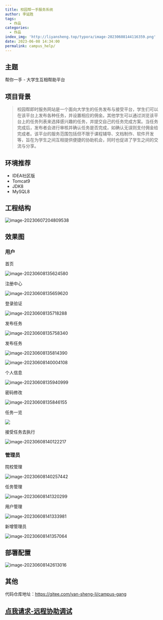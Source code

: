 ```yaml
---
title: 校园帮一手服务系统
author: 李延胜
tags:
  - 作品
categories:
  - 作品
index_img: 'http://liyansheng.top/typora/image-20230608144116359.png'
date: 2023-06-08 14:34:00
permalink: campus_help/
---
```

## 主题

帮你一手 - 大学生互相帮助平台

## 项目背景

> 校园帮即时服务网站是一个面向大学生的任务发布与接受平台，学生们可以在该平台上发布各种任务，并设置相应的佣金。其他学生可以通过浏览该平台上的任务列表来选择感兴趣的任务，并提交自己的任务完成方案。当任务完成后，发布者会进行审核并确认任务是否完成，如确认无误则支付佣金给完成者。该平台的服务范围包括但不限于课程辅导、文档制作、软件开发等，旨在为学生之间互相提供便捷的协助机会，同时也促进了学生之间的交流与分享。

## 环境推荐

- IDEA社区版
- Tomcat9
- JDK8
- MySQL8

## 工程结构

![image-20230607204809538](http://liyansheng.top/typora/image-20230607204809538.png)

## 效果图

### 用户

首页

![image-20230608135624580](http://liyansheng.top/typora/image-20230608135624580.png)

注册中心

![image-20230608135659620](http://liyansheng.top/typora/image-20230608135659620.png)

登录验证

![image-20230608135718288](http://liyansheng.top/typora/image-20230608135718288.png)

发布任务

![image-20230608135758340](http://liyansheng.top/typora/image-20230608135758340.png)

发布任务

![image-20230608135814390](http://liyansheng.top/typora/image-20230608135814390.png)

![image-20230608140004108](http://liyansheng.top/typora/image-20230608140004108.png)

个人信息

![image-20230608135940999](http://liyansheng.top/typora/image-20230608135940999.png)

密码修改

![image-20230608135846155](http://liyansheng.top/typora/image-20230608135846155.png)

任务一览

![](http://liyansheng.top/typora/image-20230608135829153.png)

接受任务去执行

![image-20230608140122217](http://liyansheng.top/typora/image-20230608140122217.png)

### 管理员

院校管理

![image-20230608140257442](http://liyansheng.top/typora/image-20230608140257442.png)

任务管理

![image-20230608141320299](http://liyansheng.top/typora/image-20230608141320299.png)

用户管理

![image-20230608141333981](http://liyansheng.top/typora/image-20230608141333981.png)

新增管理员

![image-20230608141357064](http://liyansheng.top/typora/image-20230608141357064.png)

## 部署配置

![image-20230608142613016](http://liyansheng.top/typora/image-20230608142613016.png)

## 其他

代码仓库地址：https://gitee.com/yan-sheng-li/campus-gang

## [点我请求-远程协助调试](https://yan-sheng-li.gitee.io/remote_help/)